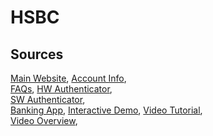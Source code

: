 # HSBC

## Sources
[Main Website](https://www.hsbc.co.uk/current-accounts/),	[Account Info](https://www.hsbc.co.uk/current-accounts/),	
[FAQs](https://www.hsbc.co.uk/help/banking-made-easy/),	[HW Authenticator](https://www.hsbc.co.uk/help/security-centre/secure-key/),	
[SW Authenticator](https://www.hsbc.co.uk/help/security-centre/secure-key-troubleshooting/),	
[Banking App](https://play.google.com/store/apps/details?id=com.htsu.hsbcpersonalbanking),
[Interactive Demo](https://www.hsbc.co.uk/1/2/personal/current-accounts/about/pib-demo/),	[Video Tutorial](https://www.hsbc.co.uk/ways-to-bank/online-banking/tutorial/),	 
[Video Overview](https://www.youtube.com/watch?v=P_ampndRcxY&list=PLVUqtTPA8DMmR41zheOy_6caPKpFeWaRB),

